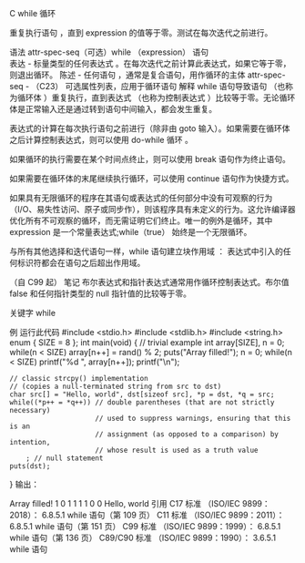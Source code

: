 C while 循环

重复执行语句 ，直到 expression 的值等于零。测试在每次迭代之前进行。

语法
attr-spec-seq（可选）while （expression） 语句		
表达	-	标量类型的任何表达式 。在每次迭代之前计算此表达式，如果它等于零，则退出循环。
陈述	-	任何语句 ，通常是复合语句，用作循环的主体
attr-spec-seq	-	（C23） 可选属性列表，应用于循环语句
解释
while 语句导致语句 （也称为循环体 ）重复执行，直到表达式 （也称为控制表达式 ）比较等于零。无论循环体是正常输入还是通过转到语句中间输入，都会发生重复。

表达式的计算在每次执行语句之前进行（除非由 goto 输入）。如果需要在循环体之后计算控制表达式，则可以使用 do-while 循环 。

如果循环的执行需要在某个时间点终止，则可以使用 break 语句作为终止语句。

如果需要在循环体的末尾继续执行循环，可以使用 continue 语句作为快捷方式。

如果具有无限循环的程序在其语句或表达式的任何部分中没有可观察的行为（I/O、易失性访问、原子或同步作），则该程序具有未定义的行为。这允许编译器优化所有不可观察的循环，而无需证明它们终止。唯一的例外是循环，其中 expression 是一个常量表达式;while（true） 始终是一个无限循环。

与所有其他选择和迭代语句一样，while 语句建立块作用域 ： 表达式中引入的任何标识符都会在语句之后超出作用域。

（自 C99 起）
笔记
布尔表达式和指针表达式通常用作循环控制表达式。布尔值 false 和任何指针类型的 null 指针值的比较等于零。

关键字
while

例
运行此代码
#include <stdio.h>
#include <stdlib.h>
#include <string.h>
enum { SIZE = 8 };
int main(void)
{
    // trivial example
    int array[SIZE], n = 0;
    while(n < SIZE) array[n++] = rand() % 2;
    puts("Array filled!");
    n = 0;
    while(n < SIZE) printf("%d ", array[n++]);
    printf("\n");
 
    // classic strcpy() implementation
    // (copies a null-terminated string from src to dst)
    char src[] = "Hello, world", dst[sizeof src], *p = dst, *q = src;
    while((*p++ = *q++)) // double parentheses (that are not strictly necessary)
                         // used to suppress warnings, ensuring that this is an
                         // assignment (as opposed to a comparison) by intention,
                         // whose result is used as a truth value
        ; // null statement
    puts(dst);
}
输出：

Array filled!
1 0 1 1 1 1 0 0 
Hello, world
引用
C17 标准 （ISO/IEC 9899：2018）：
6.8.5.1 while 语句（第 109 页）
C11 标准 （ISO/IEC 9899：2011）：
6.8.5.1 while 语句（第 151 页）
C99 标准 （ISO/IEC 9899：1999）：
6.8.5.1 while 语句（第 136 页）
C89/C90 标准 （ISO/IEC 9899：1990）：
3.6.5.1 while 语句
